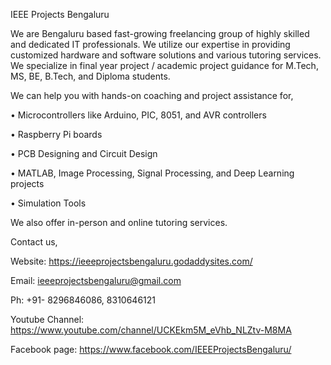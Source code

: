IEEE Projects Bengaluru

We are Bengaluru based fast-growing freelancing group of highly skilled and dedicated IT professionals. We utilize our expertise in providing customized hardware and software 
solutions and various tutoring services. We specialize in final year project / academic project guidance for M.Tech, MS, BE, B.Tech, and Diploma students.

We can help you with hands-on coaching and project assistance for,

 • Microcontrollers like Arduino, PIC, 8051, and AVR controllers
 
 • Raspberry Pi boards
 
 • PCB Designing and Circuit Design
 
 • MATLAB, Image Processing, Signal Processing, and Deep Learning projects
 
 • Simulation Tools


We also offer in-person and online tutoring services.


Contact us,

Website: https://ieeeprojectsbengaluru.godaddysites.com/ 

Email: ieeeprojectsbengaluru@gmail.com 

Ph: +91- 8296846086, 8310646121

Youtube Channel: https://www.youtube.com/channel/UCKEkm5M_eVhb_NLZtv-M8MA 

Facebook page: https://www.facebook.com/IEEEProjectsBengaluru/ 
